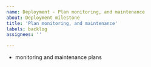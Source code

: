 ```yaml
---
name: Deployment - Plan monitoring, and maintenance
about: Deployment milestone
title: 'Plan monitoring, and maintenance'
labels: backlog
assignees: ''

---
```


- monitoring and maintenance plans
